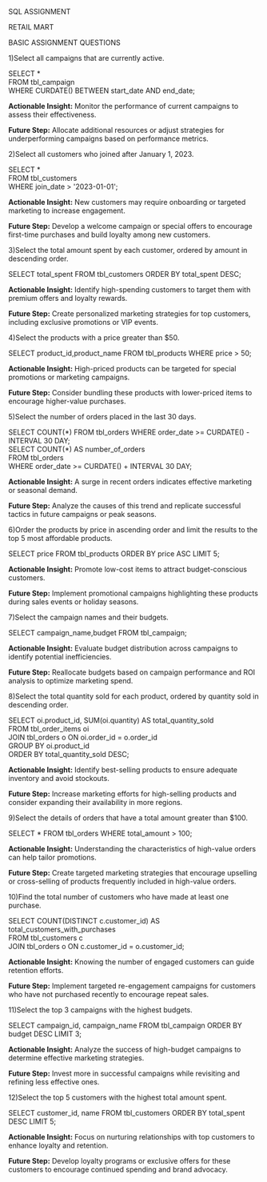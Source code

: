 SQL ASSIGNMENT

RETAIL MART

BASIC ASSIGNMENT QUESTIONS

1)Select all campaigns that are currently active.

SELECT \*  
FROM tbl\_campaign  
WHERE CURDATE() BETWEEN start\_date AND end\_date;

**Actionable Insight:** Monitor the performance of current campaigns to assess their effectiveness.

**Future Step:** Allocate additional resources or adjust strategies for underperforming campaigns based on performance metrics.

2)Select all customers who joined after January 1, 2023\.

SELECT \*  
FROM tbl\_customers  
WHERE join\_date \> '2023-01-01';

**Actionable Insight:** New customers may require onboarding or targeted marketing to increase engagement.

**Future Step:** Develop a welcome campaign or special offers to encourage first-time purchases and build loyalty among new customers.

3)Select the total amount spent by each customer, ordered by amount in descending order.

SELECT total\_spent FROM tbl\_customers ORDER BY total\_spent DESC;

**Actionable Insight:** Identify high-spending customers to target them with premium offers and loyalty rewards.

**Future Step:** Create personalized marketing strategies for top customers, including exclusive promotions or VIP events.

4)Select the products with a price greater than $50.

SELECT product\_id,product\_name FROM tbl\_products WHERE price \> 50;

**Actionable Insight:** High-priced products can be targeted for special promotions or marketing campaigns.

**Future Step:** Consider bundling these products with lower-priced items to encourage higher-value purchases.

5)Select the number of orders placed in the last 30 days.

SELECT COUNT(\*) FROM tbl\_orders WHERE order\_date \>= CURDATE() \- INTERVAL 30 DAY;  
SELECT COUNT(\*) AS number\_of\_orders  
FROM tbl\_orders  
WHERE order\_date \>= CURDATE() \+ INTERVAL 30 DAY;

**Actionable Insight:** A surge in recent orders indicates effective marketing or seasonal demand.

**Future Step:** Analyze the causes of this trend and replicate successful tactics in future campaigns or peak seasons.

6)Order the products by price in ascending order and limit the results to the top 5 most affordable products.

SELECT price FROM tbl\_products ORDER BY price ASC LIMIT 5;

**Actionable Insight:** Promote low-cost items to attract budget-conscious customers.

**Future Step:** Implement promotional campaigns highlighting these products during sales events or holiday seasons.

7)Select the campaign names and their budgets.

SELECT campaign\_name,budget FROM tbl\_campaign;

**Actionable Insight:** Evaluate budget distribution across campaigns to identify potential inefficiencies.

**Future Step:** Reallocate budgets based on campaign performance and ROI analysis to optimize marketing spend.

8)Select the total quantity sold for each product, ordered by quantity sold in descending order.

SELECT oi.product\_id, SUM(oi.quantity) AS total\_quantity\_sold  
FROM tbl\_order\_items oi  
JOIN tbl\_orders o ON oi.order\_id \= o.order\_id  
GROUP BY oi.product\_id  
ORDER BY total\_quantity\_sold DESC;

**Actionable Insight:** Identify best-selling products to ensure adequate inventory and avoid stockouts.

**Future Step:** Increase marketing efforts for high-selling products and consider expanding their availability in more regions.

9)Select the details of orders that have a total amount greater than $100.

SELECT \* FROM tbl\_orders WHERE total\_amount \> 100;

**Actionable Insight:** Understanding the characteristics of high-value orders can help tailor promotions.

**Future Step:** Create targeted marketing strategies that encourage upselling or cross-selling of products frequently included in high-value orders.

10)Find the total number of customers who have made at least one purchase.

SELECT COUNT(DISTINCT c.customer\_id) AS total\_customers\_with\_purchases  
FROM tbl\_customers c  
JOIN tbl\_orders o ON c.customer\_id \= o.customer\_id;

**Actionable Insight:** Knowing the number of engaged customers can guide retention efforts.

**Future Step:** Implement targeted re-engagement campaigns for customers who have not purchased recently to encourage repeat sales.

11)Select the top 3 campaigns with the highest budgets.

SELECT campaign\_id, campaign\_name FROM tbl\_campaign ORDER BY budget DESC LIMIT 3;

**Actionable Insight:** Analyze the success of high-budget campaigns to determine effective marketing strategies.

**Future Step:** Invest more in successful campaigns while revisiting and refining less effective ones.

12)Select the top 5 customers with the highest total amount spent.

SELECT customer\_id, name FROM tbl\_customers ORDER BY total\_spent DESC LIMIT 5;

**Actionable Insight:** Focus on nurturing relationships with top customers to enhance loyalty and retention.

**Future Step:** Develop loyalty programs or exclusive offers for these customers to encourage continued spending and brand advocacy.

